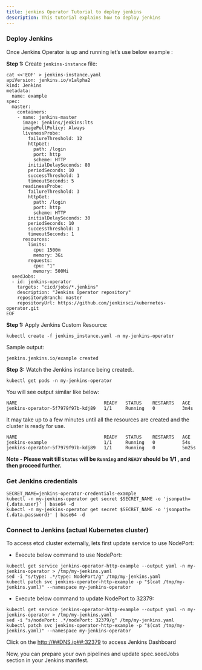 ```yaml
---
title: jenkins Operator Tutorial to deploy jenkins
description: This tutorial explains how to deploy jenkins
---
```


### Deploy Jenkins

Once Jenkins Operator is up and running let’s use below example :

**Step 1:** Create `jenkins-instance` file:

```execute
cat <<'EOF' > jenkins-instance.yaml
apiVersion: jenkins.io/v1alpha2
kind: Jenkins
metadata:
  name: example
spec:
  master:
    containers:
    - name: jenkins-master
      image: jenkins/jenkins:lts
      imagePullPolicy: Always
      livenessProbe:
        failureThreshold: 12
        httpGet:
          path: /login
          port: http
          scheme: HTTP
        initialDelaySeconds: 80
        periodSeconds: 10
        successThreshold: 1
        timeoutSeconds: 5
      readinessProbe:
        failureThreshold: 3
        httpGet:
          path: /login
          port: http
          scheme: HTTP
        initialDelaySeconds: 30
        periodSeconds: 10
        successThreshold: 1
        timeoutSeconds: 1
      resources:
        limits:
          cpu: 1500m
          memory: 3Gi
        requests:
          cpu: "1"
          memory: 500Mi
  seedJobs:
  - id: jenkins-operator
    targets: "cicd/jobs/*.jenkins"
    description: "Jenkins Operator repository"
    repositoryBranch: master
    repositoryUrl: https://github.com/jenkinsci/kubernetes-operator.git
EOF
```

**Step 1:** Apply Jenkins Custom Resource:

```execute
kubectl create -f jenkins_instance.yaml -n my-jenkins-operator
```

Sample output:

```
jenkins.jenkins.io/example created
```

**Step 3:** Watch the Jenkins instance being created:.

```execute
kubectl get pods -n my-jenkins-operator
```

You will see output similar like below:

```
NAME                                READY   STATUS    RESTARTS   AGE
jenkins-operator-5f7979f97b-kdj89   1/1     Running   0          3m4s
```

It may take up to a few minutes until all the resources are created and the cluster is ready for use.

```
NAME                                READY   STATUS    RESTARTS   AGE
jenkins-example                     1/1     Running   0          54s
jenkins-operator-5f7979f97b-kdj89   1/1     Running   0          5m25s
```

**Note - Please wait till `Status` will be `Running` and `READY` should be 1/1 , and then proceed further.**

### Get Jenkins credentials

```execute
SECRET_NAME=jenkins-operator-credentials-example
kubectl -n my-jenkins-operator get secret $SECRET_NAME -o 'jsonpath={.data.user}' | base64 -d
kubectl -n my-jenkins-operator get secret $SECRET_NAME -o 'jsonpath={.data.password}' | base64 -d
```

### Connect to Jenkins (actual Kubernetes cluster)

To access etcd cluster externally, lets first update service to use NodePort:

* Execute below command to use NodePort:
```execute
kubectl get service jenkins-operator-http-example --output yaml -n my-jenkins-operator > /tmp/my-jenkins.yaml
sed -i "s/type: .*/type: NodePort/g" /tmp/my-jenkins.yaml
kubectl patch svc jenkins-operator-http-example -p "$(cat /tmp/my-jenkins.yaml)" --namespace my-jenkins-operator
```

* Execute below command to update NodePort to 32379:
```execute
kubectl get service jenkins-operator-http-example --output yaml -n my-jenkins-operator > /tmp/my-jenkins.yaml
sed -i "s/nodePort: .*/nodePort: 32379/g" /tmp/my-jenkins.yaml
kubectl patch svc jenkins-operator-http-example -p "$(cat /tmp/my-jenkins.yaml)" --namespace my-jenkins-operator
```

Click on the <a href="http://##DNS.ip##:32379" target="_blank">http://##DNS.ip##:32379</a> to access Jenkins Dashboard

Now, you can prepare your own pipelines and update spec.seedJobs section in your Jenkins manifest.
